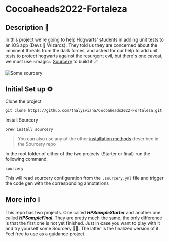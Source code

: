 # Cocoaheads2022-Fortaleza

## Description 🧐
In this project we're going to help Hogwarts' students in adding unit tests to an iOS app (Devs 🤝 Wizards). They told us they are concerned about the imminent threats from the dark forces, and asked for our help to add unit tests to protect hogwarts against the resurgent evil, but there's one caveat, we must use ~magic~ [Sourcery](https://github.com/krzysztofzablocki/Sourcery) to build it 🪄

![Some sourcery](https://media.giphy.com/media/BJmTtZL4hova8/giphy.gif)

## Initial Set up ⚙️

Clone the project
```
git clone https://github.com/thalysviana/Cocoaheads2022-Fortaleza.git
```

Install Sourcery

```
brew install sourcery
```
> You can also use any of the other [installation methods](https://github.com/krzysztofzablocki/Sourcery#installation) described in the Sourcery repo

In the root folder of either of the two projects (Starter or final) run the following command:
 
```
sourcery
``` 

This will read sourcery configuration from the ```.sourcery.yml``` file and trigger the code gen with the corresponding annotations

## More info ℹ
This repo has two projects. One called **_HPSampleStarter_** and another one called **_HPSampleFinal_**. They are pretty much the same, the only difference is that
the first one is not yet finished. Just in case you want to play with it and try yourself some Sourcery 🧙‍♂️. The latter is the finalized version of it. Feel free
to use as a guidance project.
